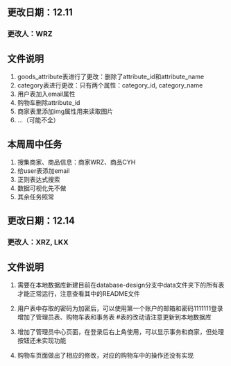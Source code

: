 ## 更改日期：12.11

### 更改人：WRZ 

## 文件说明

1. goods_attribute表进行了更改：删除了attribute_id和attribute_name
2. category表进行更改：只有两个属性：category_id, category_name
3. 用户表加入email属性
4. 购物车删除attribute_id
5. 商家表里添加img属性用来读取图片
6. ...（可能不全）

## 本周周中任务

1. 搜集商家、商品信息：商家WRZ、商品CYH
2. 给user表添加email
3. 正则表达式搜索
4. 数据可视化先不做
5. 其余任务照常



## 更改日期：12.14

### 更改人：XRZ, LKX 

## 文件说明

1. 需要在本地数据库新建目前在database-design分支中data文件夹下的所有表才能正常运行，注意查看其中的README文件
2. 用户表中存取的密码为加密后，可以使用第一个账户的邮箱和密码1111111登录
   增加了管理员表、购物车表和事务表
   #表的改动请注意更新到本地数据库
2. 增加了管理员中心页面，在登录后右上角使用，可以显示事务和商家，但处理按钮还未实现功能

3.  购物车页面做出了相应的修改，对应的购物车中的操作还没有实现





